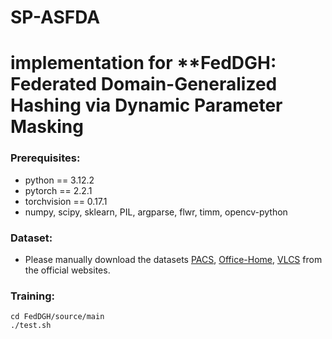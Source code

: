# SP-ASFDA
# implementation for **FedDGH: Federated Domain-Generalized Hashing via Dynamic Parameter Masking
 
### Prerequisites:
- python == 3.12.2
- pytorch == 2.2.1
- torchvision == 0.17.1
- numpy, scipy, sklearn, PIL, argparse, flwr, timm, opencv-python

### Dataset:

- Please manually download the datasets [PACS](https://drive.google.com/drive/folders/1SKvzI8bCqW9bcoNLNCrTGbg7gBSw97qO), [Office-Home](https://drive.google.com/file/d/0B81rNlvomiwed0V1YUxQdC1uOTg/view), [VLCS](https://drive.usercontent.google.com/download?id=1skwblH1_okBwxWxmRsp9_qi15hyPpxg8&authuser=0) from the official websites.

### Training:
    cd FedDGH/source/main
    ./test.sh
